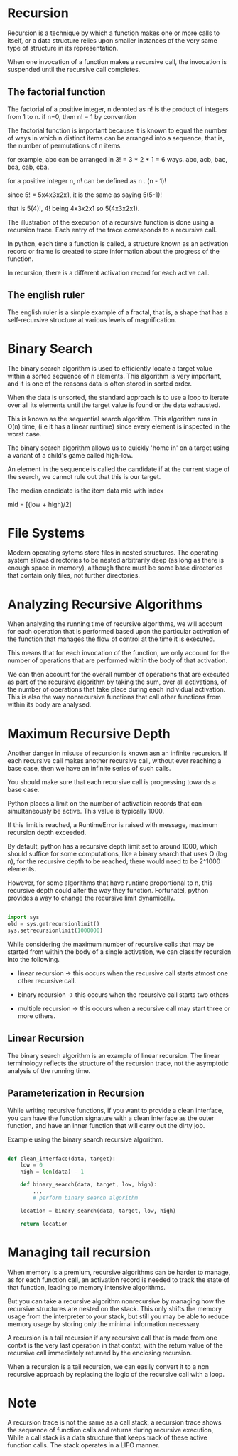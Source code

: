 # Recursion

Recursion is a technique by which a function makes one or more calls to itself, or a data structure relies upon smaller instances of the very same type of structure in its representation.

When one invocation of a function makes a recursive call, the invocation is suspended until the recursive call completes.

## The factorial function

The factorial of a positive integer, n denoted as n! is the product of integers from 1 to n. if n=0, then n! = 1 by convention

The factorial function is important because it is known to equal the number of ways in which n distinct items can be arranged into a sequence, that is, the number of permutations of n items.

for example, abc can be arranged in 3! = 3 * 2 * 1 = 6 ways. abc, acb, bac, bca, cab, cba.

for a positive integer n, n! can be defined as n . (n - 1)!

since 5! = 5x4x3x2x1, it is the same as saying 5(5-1)! 

that is 5(4)!, 4! being 4x3x2x1 so 5(4x3x2x1).

The illustration of the execution of a recursive function is done using a recursion trace. Each entry of the trace corresponds to a recursive call.

In python, each time a function is called, a structure known as an activation record or frame is created to store information about the progress of the function.

In recursion, there is a different activation record for each active call.


## The english ruler

The english ruler is a simple example of a fractal, that is, a shape that has a self-recursive structure at various levels of magnification.

# Binary Search

The binary search algorithm is used to efficiently locate a target value within a sorted sequence of n elements. This algorithm is very important, and it is one of the reasons data is often stored in sorted order.

When the data is unsorted, the standard approach is to use a loop to iterate over all its elements until the target value is found or the data exhausted.

This is known as the sequential search algorithm. This algorithm runs in O(n) time, (i.e it has a linear runtime) since every element is inspected in the worst case.

The binary search algorithm allows us to quickly 'home in' on a target using a variant of a child's game called high-low.

An element in the sequence is called the candidate if at the current stage of the search, we cannot rule out that this is our target.

The median candidate is the item data mid with index

mid = [(low + high)/2]


# File Systems

Modern operating sytems store files in nested structures. The operating system allows directories to be nested arbitrarily deep (as long as there is enough space in memory), although there must be some base directories that contain only files, not further directories.

# Analyzing Recursive Algorithms

When analyzing the running time of recursive algorithms, we will account for each operation that is performed based upon the particular activation of the function that manages the flow of control at the time it is executed.

This means that for each invocation of the function, we only account for the number of operations that are performed within the body of that activation.

We can then account for the overall number of operations that are executed as part of the recursive algorithm by taking the sum, over all activations, of the number of operations that take place during each individual activation. This is also the way nonrecursive functions that call other functions from within its body are analysed.


# Maximum Recursive Depth

Another danger in misuse of recursion is known asn an infinite recursion. If each recursive call makes another recursive call, without ever reaching a base case, then we have an infinite series of such calls.

You should make sure that each recursive call is progressing towards a base case.

Python places a limit on the number of activatioin records that can simultaneously  be active. This value is typically 1000.

If this limit is reached, a RuntimeError is raised with message, maximum recursion depth exceeded.

By default, python has a recursive depth limit set to around 1000, which should suffice for some computations, like a binary search that uses O (log n), for the recursive depth to be reached, there would need to be 2^1000 elements.

However, for some algorithms that have runtime proportional to n, this recursive depth could alter the way they function. Fortunatel, python provides a way to change the recursive limit dynamically.

``` python

import sys
old = sys.getrecursionlimit()
sys.setrecursionlimit(1000000)

```

While considering the maximum number of recursive calls that may be started from within the body of a single activation, we can classify recursion into the following.

- linear recursion -> this occurs when the recursive call starts atmost one other recursive call.

- binary recursion -> this occurs when the recursive call starts two others

- multiple recursion -> this occurs when a recursive call may start three or more others.

## Linear Recursion

The binary search algorithm is an example of linear recursion. The linear terminology reflects the structure of the recursion trace, not the asymptotic analysis of the running time.

## Parameterization in Recursion

While writing recursive functions, if you want to provide a clean interface, you can have the function signature with a clean interface as the outer function, and have an inner function that will carry out the dirty job.

Example using the binary search recursive algorithm.


``` python

def clean_interface(data, target):
    low = 0
    high = len(data) - 1

    def binary_search(data, target, low, hign):
        ...
        # perform binary search algorithm

    location = binary_search(data, target, low, high)

    return location

```

# Managing tail recursion

When memory is a premium, recursive algorithms can be harder to manage, as for each function call, an activation record is needed to track the state of that function, leading to memory intensive algorithms. 

But you can take a recursive algorithm nonrecursive by managing how the recursive structures are nested on the stack. This only shifts the memory usage from the interpreter to your stack, but still you may be able to reduce memory usage by storing only the minimal information necessary.

A recursion is a tail recursion if any recursive call that is made from one contxt is the very last operation in that contxt, with the return value of the recursive call immediately returned by the enclosing recursion.

When a recursion is a tail recursion, we can easily convert it to a non recursive approach by replacing the logic of the recursive call with a loop.

# Note

A recursion trace is not the same as a call stack, a recursion trace shows the sequence of function calls and returns during recursive execution, While a call stack is a data structure  that keeps track of these active function calls. The stack operates in a LIFO manner.

